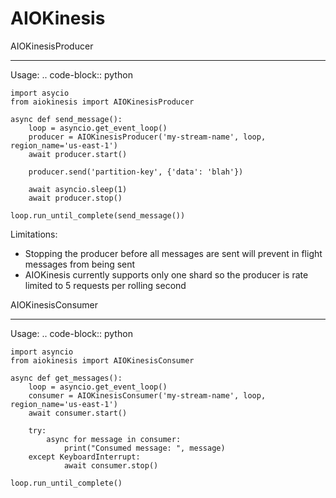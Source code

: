 AIOKinesis
==========

AIOKinesisProducer
******************
Usage:
.. code-block:: python

    import asycio
    from aiokinesis import AIOKinesisProducer

    async def send_message():
        loop = asyncio.get_event_loop()
        producer = AIOKinesisProducer('my-stream-name', loop, region_name='us-east-1')
        await producer.start()

        producer.send('partition-key', {'data': 'blah'})

        await asyncio.sleep(1)
        await producer.stop()

    loop.run_until_complete(send_message())

Limitations:
   - Stopping the producer before all messages are sent will prevent in flight messages from being sent
   - AIOKinesis currently supports only one shard so the producer is rate limited to 5 requests per rolling second

AIOKinesisConsumer
******************
Usage:
.. code-block:: python

    import asyncio
    from aiokinesis import AIOKinesisConsumer

    async def get_messages():
        loop = asyncio.get_event_loop()
        consumer = AIOKinesisConsumer('my-stream-name', loop, region_name='us-east-1')
        await consumer.start()

        try:
            async for message in consumer:
                print("Consumed message: ", message)
        except KeyboardInterrupt:
                await consumer.stop()

    loop.run_until_complete()
